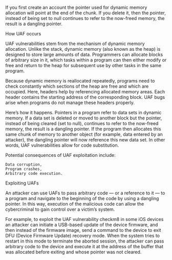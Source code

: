 
If you first create an account the pointer used for dynamic memory allocation will point at the end of the chunk.
If you delete it, then the pointer, instead of being set to null continues to refer to the now-freed memory, the result is a dangling pointer.


How UAF occurs

UAF vulnerabilities stem from the mechanism of dynamic memory allocation. Unlike the stack, dynamic memory (also known as the heap) is designed to store large amounts of data. Programmers can allocate blocks of arbitrary size in it, which tasks within a program can then either modify or free and return to the heap for subsequent use by other tasks in the same program.

Because dynamic memory is reallocated repeatedly, programs need to check constantly which sections of the heap are free and which are occupied. Here, headers help by referencing allocated memory areas. Each header contains the starting address of the corresponding block. UAF bugs arise when programs do not manage these headers properly.

Here’s how it happens. Pointers in a program refer to data sets in dynamic memory. If a data set is deleted or moved to another block but the pointer, instead of being cleared (set to null), continues to refer to the now-freed memory, the result is a dangling pointer. If the program then allocates this same chunk of memory to another object (for example, data entered by an attacker), the dangling pointer will now reference this new data set. In other words, UAF vulnerabilities allow for code substitution.

Potential consequences of UAF exploitation include:

    Data corruption,
    Program crashes,
    Arbitrary code execution.

Exploiting UAFs

An attacker can use UAFs to pass arbitrary code — or a reference to it — to a program and navigate to the beginning of the code by using a dangling pointer. In this way, execution of the malicious code can allow the cybercriminal to gain control over a victim’s system.

For example, to exploit the UAF vulnerability checkm8 in some iOS devices an attacker can initiate a USB-based update of the device firmware, and then instead of the firmware image, send a command to the device to exit DFU (Device Firmware Update) recovery mode. When the system tries to restart in this mode to terminate the aborted session, the attacker can pass arbitrary code to the device and execute it at the address of the buffer that was allocated before exiting and whose pointer was not cleared.


```assembly

```
